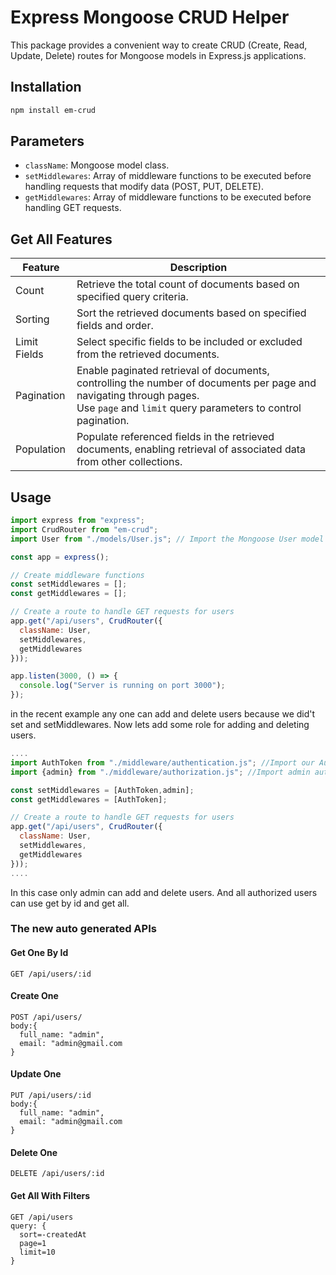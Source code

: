 # Express Mongoose CRUD Helper

This package provides a convenient way to create CRUD (Create, Read, Update, Delete) routes for Mongoose models in Express.js applications.

## Installation

```bash
npm install em-crud
```


## Parameters

- `className`: Mongoose model class.
- `setMiddlewares`: Array of middleware functions to be executed before handling requests that modify data (POST, PUT, DELETE).
- `getMiddlewares`: Array of middleware functions to be executed before handling GET requests.


## Get All Features
| Feature       | Description                                                                                                          |
|---------------|----------------------------------------------------------------------------------------------------------------------|
| Count         | Retrieve the total count of documents based on specified query criteria.                                             |
| Sorting       | Sort the retrieved documents based on specified fields and order.                                                    |
| Limit Fields  | Select specific fields to be included or excluded from the retrieved documents.                                      |
| Pagination    | Enable paginated retrieval of documents, controlling the number of documents per page and navigating through pages. <br> Use `page` and `limit` query parameters to control pagination. |
| Population    | Populate referenced fields in the retrieved documents, enabling retrieval of associated data from other collections. |



## Usage

```javascript
import express from "express";
import CrudRouter from "em-crud";
import User from "./models/User.js"; // Import the Mongoose User model

const app = express();

// Create middleware functions
const setMiddlewares = [];
const getMiddlewares = [];

// Create a route to handle GET requests for users
app.get("/api/users", CrudRouter({ 
  className: User, 
  setMiddlewares, 
  getMiddlewares 
}));

app.listen(3000, () => {
  console.log("Server is running on port 3000");
});
```
in the recent example any one can add and delete users because we did't set and setMiddlewares.
Now lets add some role for adding and deleting users.

```javascript
....
import AuthToken from "./middleware/authentication.js"; //Import our AuthToken middleware
import {admin} from "./middleware/authorization.js"; //Import admin authorization middleware

const setMiddlewares = [AuthToken,admin];
const getMiddlewares = [AuthToken];

// Create a route to handle GET requests for users
app.get("/api/users", CrudRouter({ 
  className: User, 
  setMiddlewares, 
  getMiddlewares 
}));
....
```
In this case only admin can add and delete users.
And all authorized users can use get by id and get all.

### The new auto generated APIs
#### Get One By Id
```
GET /api/users/:id
```
#### Create One
```
POST /api/users/
body:{
  full_name: "admin",
  email: "admin@gmail.com
}
```
#### Update One
```
PUT /api/users/:id
body:{
  full_name: "admin",
  email: "admin@gmail.com
}
```
#### Delete One
```
DELETE /api/users/:id
```
#### Get All With Filters
```
GET /api/users
query: {
  sort=-createdAt
  page=1
  limit=10
}
```